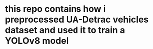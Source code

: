 # this repo contains how i preprocessed UA-Detrac vehicles dataset and used it to train a YOLOv8 model 
